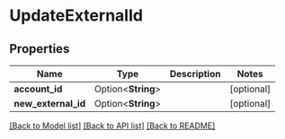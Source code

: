 # UpdateExternalId

## Properties

Name | Type | Description | Notes
------------ | ------------- | ------------- | -------------
**account_id** | Option<**String**> |  | [optional]
**new_external_id** | Option<**String**> |  | [optional]

[[Back to Model list]](../README.md#documentation-for-models) [[Back to API list]](../README.md#documentation-for-api-endpoints) [[Back to README]](../README.md)

